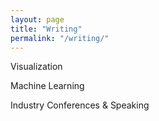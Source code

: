 ```yaml
---
layout: page
title: "Writing"
permalink: "/writing/"
---
```


Visualization

Machine Learning

Industry Conferences & Speaking
